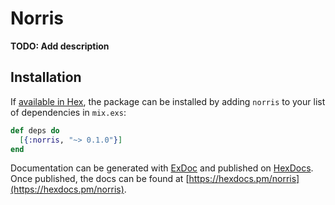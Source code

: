 # Norris

**TODO: Add description**

## Installation

If [available in Hex](https://hex.pm/docs/publish), the package can be installed
by adding `norris` to your list of dependencies in `mix.exs`:

```elixir
def deps do
  [{:norris, "~> 0.1.0"}]
end
```

Documentation can be generated with [ExDoc](https://github.com/elixir-lang/ex_doc)
and published on [HexDocs](https://hexdocs.pm). Once published, the docs can
be found at [https://hexdocs.pm/norris](https://hexdocs.pm/norris).

